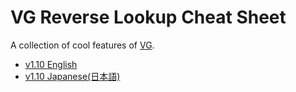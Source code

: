 # VG Reverse Lookup Cheat Sheet

A collection of cool features of [VG](https://github.com/vgteam/vg).

* [v1.10 English](reverse_lookup_vg_en.md)
* [v1.10 Japanese(日本語)](reverse_lookup_vg_ja.md)
